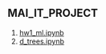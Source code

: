 ## MAI_IT_PROJECT

1. [hw1_ml.ipynb](https://github.com/Imariiii/MAI_IT_PROJECT/blob/main/hw1_ml.ipynb)
2. [d_trees.ipynb](https://github.com/Imariiii/MAI_IT_PROJECT/blob/main/hw1_ml.ipynb)
